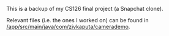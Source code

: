 This is a backup of my CS126 final project (a Snapchat clone).

Relevant files (i.e. the ones I worked on) can be found in [/app/src/main/java/com/zivkaputa/camerademo](https://github.com/ZivKaputa/kapsnap/tree/master/app/src/main/java/com/zivkaputa/camerademo).

